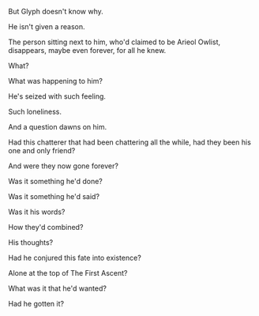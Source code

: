 But Glyph doesn't know why.

He isn't given a reason.

The person sitting next to him, who'd claimed to be Arieol Owlist, disappears, maybe even forever, for all he knew.

What?

What was happening to him?

He's seized with such feeling.

Such loneliness.

And a question dawns on him.

Had this chatterer that had been chattering all the while, had they been his one and only friend?

And were they now gone forever?

Was it something he'd done?

Was it something he'd said?

Was it his words?

How they'd combined?

His thoughts?

Had he conjured this fate into existence?

Alone at the top of The First Ascent?

What was it that he'd wanted?

Had he gotten it?
